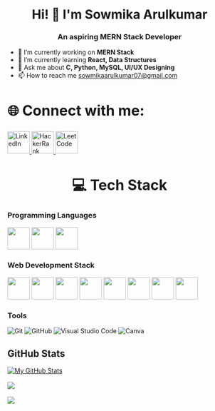 <!DOCTYPE html>
<html lang="en">
<head>
  <meta charset="UTF-8">
  <meta name="viewport" content="width=device-width, initial-scale=1.0">
</head>
<body>
  <h1 align="center">Hi! 👋 I'm Sowmika Arulkumar</h1>
  <h3 align="center">An aspiring MERN Stack Developer</h3>

  <ul>
    <li>🔭 I’m currently working on <b>MERN Stack</b></li>
    <li>🌱 I’m currently learning <b>React, Data Structures</b></li>
    <li>💬 Ask me about <b>C, Python, MySQL, UI/UX Designing</b></li>
    <li>📫 How to reach me <a href="mailto:sowmikaarulkumar07@gmail.com">sowmikaarulkumar07@gmail.com</a></li>
  </ul>

  <h2 style="font-size:32px; font-weight: bold; text-align: left;">🌐 Connect with me:</h2>
  <p align="left">
    <a href="https://www.linkedin.com/in/sowmika-arulkumar-38956b259">
      <img width="50" height="50" src="https://img.icons8.com/cute-clipart/50/linkedin.png" alt="LinkedIn">
    </a>
    <a href="https://www.hackerrank.com/profile/sowmikaa_22cse">
      <img width="50" height="50" src="https://img.icons8.com/windows/50/hackerrank.png" alt="HackerRank">
    </a>
    <a href="https://leetcode.com/u/Sowmika_1104/">
      <img width="50" height="50" src="https://img.icons8.com/external-tal-revivo-shadow-tal-revivo/50/external-level-up-your-coding-skills-and-quickly-land-a-job-logo-shadow-tal-revivo.png" alt="LeetCode">
    </a>
  </p>

  <h2 style="font-size:32px; font-weight: bold; text-align: center;">💻 Tech Stack</h2>
  <h3 align="left">Programming Languages</h3>
  <p align="left">
    <img height="50" width="50" src="https://img.icons8.com/color/48/000000/c-programming.png" />
    <img height="50" width="50" src="https://img.icons8.com/color/48/000000/python.png" />
    <img height="50" width="50" src="https://img.icons8.com/color/48/000000/java-coffee-cup-logo.png" />
  </p>

  <h3 align="left">Web Development Stack</h3>
  <p align="left">
    <img height="50" width="50" src="https://img.icons8.com/color/48/000000/html-5.png"/>
    <img height="50" width="50" src="https://img.icons8.com/color/48/000000/css3.png"/>
    <img height="50" width="50" src="https://img.icons8.com/color/48/000000/bootstrap.png"/>
    <img height="50" width="50" src="https://img.icons8.com/color/48/000000/javascript.png"/>
    <img height="50" width="50" src="https://img.icons8.com/color/48/000000/react-native.png"/>
    <img height="50" width="50" src="https://img.icons8.com/color/48/000000/mysql-logo.png"/>
    <img height="50" width="50" src="https://img.icons8.com/color/48/000000/nodejs.png"/>
    <img height="50" width="50" src="https://img.icons8.com/color/48/000000/mongodb.png"/>
  </p>

  <h3 align="left">Tools</h3>
  <p align="left">
    <img src="https://img.shields.io/badge/git-f34f29?style=for-the-badge&logo=git&logoColor=white" alt="Git">
    <img src="https://img.shields.io/badge/github-%23000000.svg?style=for-the-badge&logo=github&logoColor=white" alt="GitHub">
    <img src="https://img.shields.io/badge/Visual%20Studio%20Code-0078d7.svg?style=for-the-badge&logo=visual-studio-code&logoColor=white" alt="Visual Studio Code">
    <img src="https://img.shields.io/badge/Canva-%2300C4CC.svg?style=for-the-badge&logo=Canva&logoColor=white" alt="Canva">
  </p>

  ## GitHub Stats
[![My GitHub Stats](https://denvercoder1-github-readme-stats.vercel.app/api?username=Sowmika-Arul&show_icons=true&count_private=true&theme=radical)](https://github.com/Sowmika-Arul)
<br>
<br>
![](https://github-readme-streak-stats.herokuapp.com/?user=Sowmika-Arul&theme=gotham&hide_border=false)
<br>
<br>
![](https://github-readme-stats.vercel.app/api/top-langs/?username=Sowmika-Arul&theme=gotham&hide_border=false&include_all_commits=true&count_private=true&layout=compact)

</body>
</html>
